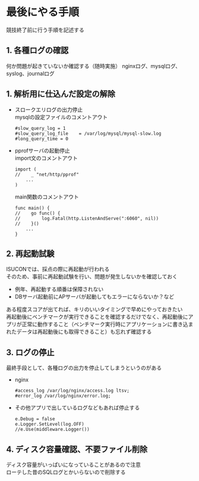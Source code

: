 # 最後にやる手順
競技終了前に行う手順を記述する<br>

## 1. 各種ログの確認
何か問題が起きていないか確認する（随時実施）
nginxログ、mysqlログ、syslog、journalログ

## 1. 解析用に仕込んだ設定の解除
- スロークエリログの出力停止<br>
    mysqlの設定ファイルのコメントアウト
    ```
    #slow_query_log	= 1
    #slow_query_log_file	= /var/log/mysql/mysql-slow.log
    #long_query_time = 0
    ```
- pprofサーバの起動停止<br>
    import文のコメントアウト
    ```
    import (
    //    _ "net/http/pprof"
        ...
    )
    ```
    main関数のコメントアウト
    ```
    func main() {
    //    go func() {
    //        log.Fatal(http.ListenAndServe(":6060", nil))
    //    }()
        ...
    }
    ```

## 2. 再起動試験
ISUCONでは、採点の際に再起動が行われる<br>
そのため、事前に再起動試験を行い、問題が発生しないかを確認しておく
- 例年、再起動する順番は保障されない
- DBサーバ起動前にAPサーバが起動してもエラーにならないか？など

ある程度スコアが出てれば、キリのいいタイミングで早めにやっておきたい<br>
再起動後にベンチマークが実行できることを確認するだけでなく、再起動後にアプリが正常に動作すること（ベンチマーク実行時にアプリケーションに書き込まれたデータは再起動後にも取得できること）も忘れず確認する

## 3. ログの停止
最終手段として、各種ログの出力を停止してしまうというのがある
- nginx
    ```
	#access_log /var/log/nginx/access.log ltsv;
    #error_log /var/log/nginx/error.log;
    ```
- その他アプリで出しているログなどもあれば停止する
  ```
  e.Debug = false
  e.Logger.SetLevel(log.OFF)
  //e.Use(middleware.Logger())
  ```

## 4. ディスク容量確認、不要ファイル削除
ディスク容量がいっぱいになっていることがあるので注意<br>
ローテした昔のSQLログとかいらないので削除する
